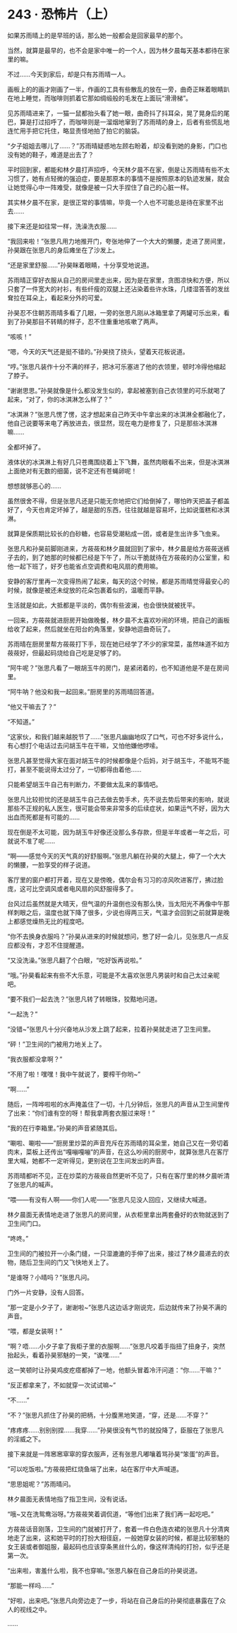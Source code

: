 # 243 · 恐怖片（上）

如果苏雨晴上的是早班的话，那么她一般都会是回家最早的那个。

当然，就算是最早的，也不会是家中唯一的一个人，因为林夕晨每天基本都待在家里的嘛。

不过……今天到家后，却是只有苏雨晴一人。

画板上的的画才刚画了一半，作画的工具有些散乱的放在一旁，曲奇正眯着眼睛趴在地上睡觉，而咖啡则抓着它那如绸缎般的毛发在上面玩“滑滑梯”。

见苏雨晴进来了，一猫一鼠都抬头看了她一眼，曲奇抖了抖耳朵，晃了晃身后的尾巴，算是打过招呼了，而咖啡则是一溜烟地窜到了苏雨晴的身上，后者有些慌乱地连忙用手把它托住，略显责怪地拍了拍它的脑袋。

“夕子姐姐去哪儿了……？”苏雨晴疑惑地左顾右盼着，却没看到她的身影，门口也没有她的鞋子，难道是出去了？

平时回到家，都能和林夕晨打声招呼，今天林夕晨不在家，倒是让苏雨晴有些不太习惯了，她有点轻微的强迫症，要是那原本的事情不是按照原本的轨迹发展，就会让她觉得心中一阵难受，就像是被一只大手捏住了自己的心脏一样。

其实林夕晨不在家，是很正常的事情嘛，毕竟一个人也不可能总是待在家里不出去……

接下来还是如往常一样，洗澡洗衣服……

“我回来啦！”张思凡用力地推开门，夸张地伸了一个大大的懒腰，走进了房间里，孙昊跟在张思凡的身后瘫坐在了沙发上。

“还是家里舒服……”孙昊眯着眼睛，十分享受地说道。

苏雨晴正穿好衣服从自己的房间里走出来，因为是在家里，贪图凉快和方便，所以只套了一件宽大的衬衫，有些纤瘦的双腿上还沾染着些许水珠，几缕湿答答的发丝耷拉在耳朵上，看起来分外的可爱。

孙昊忍不住朝苏雨晴多看了几眼，一旁的张思凡刚从冰箱里拿了两罐可乐出来，看到了孙昊那目不转睛的样子，忍不住重重地咳嗽了两声。

“咳咳！”

“嗯，今天的天气还是挺不错的。”孙昊挠了挠头，望着天花板说道。

“哼。”张思凡装作十分不满的样子，把冰可乐塞进了他的衣领里，顿时冷得他缩起了脖子。

“谢谢思思。”孙昊就像是什么都没发生似的，拿起被塞到自己衣领里的可乐就喝了起来，“对了，你的冰淇淋怎么样了？”

“冰淇淋？”张思凡愣了愣，这才想起来自己昨天中午拿出来的冰淇淋全都融化了，他自己说要等来电了再放进去，很显然，现在电力是修复了，只是那些冰淇淋嘛……

全都坏掉了。

液体状的冰淇淋上有好几只苍鹰围绕着上下飞舞，虽然肉眼看不出来，但是冰淇淋上面绝对有无数的细菌，说不定还有苍蝇卵呢！

想想就够恶心的……

虽然很舍不得，但是张思凡还是只能无奈地把它们给倒掉了，哪怕昨天把盖子都盖好了，今天也肯定坏掉了，越是甜的东西，往往就越是容易坏，比如说蛋糕和冰淇淋。

就算是保质期比较长的白砂糖，也容易受潮粘成一团，或者是生出许多飞虫来。

张思凡和孙昊前脚刚进来，方莜莜和林夕晨就回到了家中，林夕晨是给方莜莜送裤子去的，到了她那的时候都已经是下午了，所以干脆就待在方莜莜的办公室里，和他一起下班了，好歹也能省点空调费和电风扇的费用嘛。

安静的客厅里再一次变得热闹了起来，每天的这个时候，都是苏雨晴觉得最安心的时候，就像是被还未绽放的花朵包裹着似的，温暖而平静。

生活就是如此，大抵都是平淡的，偶尔有些波澜，也会很快就被抚平。

一回来，方莜莜就进厨房开始做晚餐，林夕晨不太喜欢吵闹的环境，把自己的画板给收了起来，然后就坐在阳台的角落里，安静地逗曲奇玩了。

苏雨晴在厨房里帮方莜莜打下手，现在她已经学了不少的家常菜，虽然味道不如方莜莜好，但最起码烧给自己吃是足够了的。

“阿牛呢？”张思凡看了一眼胡玉牛的房门，是紧闭着的，也不知道他是不是在房间里。

“阿牛呐？他没和我一起回来。”厨房里的苏雨晴回答道。

“他又干嘛去了？”

“不知道。”

“这家伙，和我们越来越脱节了……”张思凡幽幽地叹了口气，可也不好多说什么，有心想打个电话过去问胡玉牛在干嘛，又怕他嫌他啰嗦。

张思凡甚至觉得大家在面对胡玉牛的时候都像是个后妈，对于胡玉牛，不能骂不能打，甚至不能说得太过分了，一切都得由着他……

只能希望胡玉牛自己有判断力，不要做太乱来的事情吧。

张思凡比较担忧的还是胡玉牛自己去做去势手术，先不说去势后带来的影响，就说那些不正规的私人医生，很可能会带来非常多的后续症状，如果运气不好，因为大出血而死都是有可能的……

现在倒是不太可能，因为胡玉牛好像还没那么多存款，但是半年或者一年之后，可就说不准了呢……

“啊——感觉今天的天气真的好舒服啊。”张思凡躺在孙昊的大腿上，伸了一个大大的懒腰，一脸享受的样子说道。

客厅里的窗户都打开着，现在又是傍晚，偶尔会有习习的凉风吹进客厅，拂过脸庞，这可比空调风或者电风扇的风舒服得多了。

台风过后虽然就是大晴天，但气温的升温倒也没有那么快，当太阳光不再像中午那样刺眼之后，温度也就下降了很多，少说也得两三天，气温才会回到之前就算是晚上都感觉燥热无比的程度吧。

“你不去换身衣服吗？”孙昊从进来的时候就想问，憋了好一会儿，见张思凡一点反应都没有，才忍不住提醒道。

“又没洗澡。”张思凡翻了个白眼，“吃好饭再说啦。”

“哦。”孙昊看起来有些不大乐意，可能是不太喜欢张思凡男装时和自己太过亲昵吧。

“要不我们一起去洗？”张思凡转了转眼珠，狡黠地问道。

“一起洗？”

“没错~”张思凡十分兴奋地从沙发上跳了起来，拉着孙昊就走进了卫生间里。

“砰！”卫生间的门被用力地关上了。

“我衣服都没拿啊？”

“不用了啦！嘿嘿！我中午就说了，要榨干你哟~”

“啊……”

随后，一阵哗啦啦的水声掩盖住了一切，十几分钟后，张思凡的声音从卫生间里传了出来：“你们谁有空的呀！帮我拿两套衣服过来呀！”

“我的在行李箱里。”孙昊的声音紧随其后。

“唰啦、唰啦——”厨房里炒菜的声音充斥在苏雨晴的耳朵里，她自己又在一旁切着肉末，菜板上还传出“嘎嘣嘎嘣”的声音，在这么吵闹的厨房中，就算张思凡在客厅里大喊，她都不一定听得见，更别说在卫生间发出的声音。

苏雨晴都听不见，正在炒菜的方莜莜自然更听不见了，只有在客厅里的林夕晨听清了张思凡的喊声。

“喂——有没有人啊——你们人呢——”张思凡见没人回应，又继续大喊道。

林夕晨面无表情地走进了张思凡的房间里，从衣柜里拿出两套叠好的衣物就送到了卫生间门口。

“咚咚。”

卫生间的门被拉开一小条门缝，一只湿漉漉的手伸了出来，接过了林夕晨递去的衣物，随后卫生间的门又飞快地关上了。

“是谁呀？小晴吗？”张思凡问。

门外一片安静，没有人回答。

“那一定是小夕子了，谢谢啦~”张思凡这边话才刚说完，后边就传来了孙昊不满的声音。

“喂，都是女装啊！”

“啊？唔……小夕子拿了我柜子里的衣服啊……”张思凡咬着手指扭了扭身子，突然抬起头，看着孙昊邪魅的一笑，“诶嘿……”

这一笑顿时让孙昊鸡皮疙瘩都掉了一地，他额头冒着冷汗问道：“你……干嘛？”

“反正都拿来了，不如就穿一次试试嘛~”

“不……”

“不？”张思凡抓住了孙昊的把柄，十分腹黑地笑道，“穿，还是……不穿？”

“疼疼疼……别别别捏……我穿……”孙昊很没有气节的就投降了，臣服在了张思凡的淫威之下。

接下来就是一阵窸窸窣窣的穿衣服声，还有张思凡嘟嚷着骂孙昊“笨蛋”的声音。

“可以吃饭啦。”方莜莜把红烧鱼端了出来，站在客厅中大声喊道。

“思思姐呢？”苏雨晴问。

林夕晨面无表情地指了指卫生间，没有说话。

“哦~又在洗鸳鸯浴呀。”方莜莜笑着调侃道，“等他们出来了我们再一起吃吧。”

方莜莜话音刚落，卫生间的门就被打开了，套着一件白色连衣裙的张思凡十分清爽地走了出来，这和她平时的打扮大相径庭，一般她穿女装的时候，都是比较邪魅的女王装或者御姐服，最起码也应该穿条黑丝什么的，像这样清纯的打扮，似乎还是第一次。

“出来啦，害羞什么啦，我不也穿嘛。”张思凡躲在自己身后的孙昊说道。

“那能一样吗……”

“好啦，出来吧。”张思凡向旁边走了一步，将站在自己身后的孙昊彻底暴露在了众人的视线之中。

……
